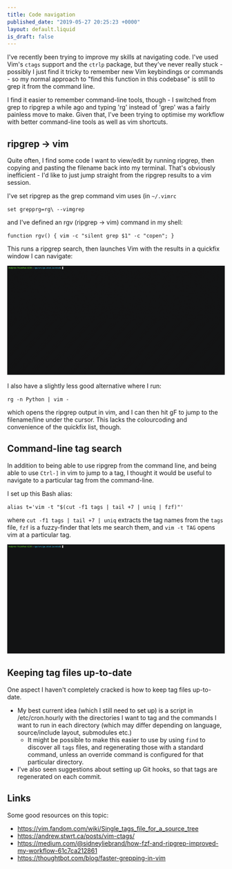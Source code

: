 ```yaml
---
title: Code navigation
published_date: "2019-05-27 20:25:23 +0000"
layout: default.liquid
is_draft: false
---
```

I've recently been trying to improve my skills at navigating code. I've used Vim's `ctags` support and the `ctrlp` package, but they've never really stuck - possibly I just find it tricky to remember new Vim keybindings or commands - so my normal approach to "find this function in this codebase" is still to grep it from the command line.

I find it easier to remember command-line tools, though - I switched from grep to ripgrep a while ago and typing 'rg' instead of 'grep' was a fairly painless move to make. Given that, I've been trying to optimise my workflow with better command-line tools as well as vim shortcuts.

## ripgrep -> vim

Quite often, I find some code I want to view/edit by running ripgrep, then copying and pasting the filename back into my terminal. That's obviously inefficient - I'd like to just jump straight from the ripgrep results to a vim session.

I've set ripgrep as the grep command vim uses (in `~/.vimrc`

```
set grepprg=rg\ --vimgrep
```

and I've defined an rgv (ripgrep -> vim) command in my shell:

```
function rgv() { vim -c "silent grep $1" -c "copen"; }
```

This runs a ripgrep search, then launches Vim with the results in a quickfix window I can navigate:

![Demo of the rgv command](/static/rgv.gif)

I also have a slightly less good alternative where I run:

```
rg -n Python | vim -
```

which opens the ripgrep output in vim, and I can then hit gF to jump to the filename/line under the cursor. This lacks the colourcoding and convenience of the quickfix list, though.


## Command-line tag search

In addition to being able to use ripgrep from the command line, and being able to use `Ctrl-]` in vim to jump to a tag, I thought it would be useful to navigate to a particular tag from the command-line.

I set up this Bash alias:

```
alias t='vim -t "$(cut -f1 tags | tail +7 | uniq | fzf)"'
```

where `cut -f1 tags | tail +7 | uniq` extracts the tag names from the `tags` file, `fzf` is a fuzzy-finder that lets me search them, and `vim -t TAG` opens vim at a particular tag. 

![Demo of the t command](/static/t.gif)

## Keeping tag files up-to-date

One aspect I haven't completely cracked is how to keep tag files up-to-date.

* My best current idea (which I still need to set up) is a script in /etc/cron.hourly with the directories I want to tag and the commands I want to run in each directory (which may differ depending on language, source/include layout, submodules etc.)
    * It might be possible to make this easier to use by using `find` to discover all `tags` files, and regenerating those with a standard command, unless an override command is configured for that particular directory.
* I've also seen suggestions about setting up Git hooks, so that tags are regenerated on each commit.

## Links

Some good resources on this topic:

* <https://vim.fandom.com/wiki/Single_tags_file_for_a_source_tree>
* <https://andrew.stwrt.ca/posts/vim-ctags/>
* <https://medium.com/@sidneyliebrand/how-fzf-and-ripgrep-improved-my-workflow-61c7ca212861>
* <https://thoughtbot.com/blog/faster-grepping-in-vim>
